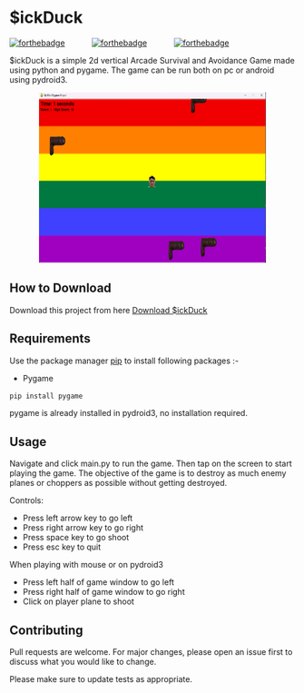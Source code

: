 # $ickDuck

[![forthebadge](https://forthebadge.com/images/badges/built-with-love.svg)](https://forthebadge.com)&nbsp;&nbsp;&nbsp;&nbsp;&nbsp;&nbsp;&nbsp;&nbsp;&nbsp;&nbsp;&nbsp;&nbsp;[![forthebadge](https://forthebadge.com/images/badges/made-with-python.svg)](https://forthebadge.com)&nbsp;&nbsp;&nbsp;&nbsp;&nbsp;&nbsp;&nbsp;&nbsp;&nbsp;&nbsp;&nbsp;&nbsp;[![forthebadge](https://forthebadge.com/images/badges/check-it-out.svg)](https://forthebadge.com)


$ickDuck is a simple 2d vertical Arcade Survival and Avoidance Game made using python and pygame. The game can  be run both on pc or android using pydroid3.

<p align='center'>
  <img src='app.png' width=400 height=300>
</p>

## How to Download

Download this project from here [Download $ickDuck](!)


## Requirements

Use the package manager [pip](https://pip.pypa.io/en/stable/) to install following packages :-
* Pygame

```bash
pip install pygame
```

pygame is already installed in pydroid3, no installation required.

## Usage

Navigate and click main.py to run the game. Then tap on the screen to start playing the game. The objective of the game is to destroy as much enemy planes or choppers as possible without getting destroyed. 

Controls:
* Press left arrow key to go left
* Press right arrow key to go right
* Press space key to go shoot
* Press esc key to quit

When playing with mouse or on pydroid3
* Press left half of game window to go left
* Press right half of game window to go right
* Click on player plane to shoot

## Contributing
Pull requests are welcome. For major changes, please open an issue first to discuss what you would like to change.

Please make sure to update tests as appropriate.
